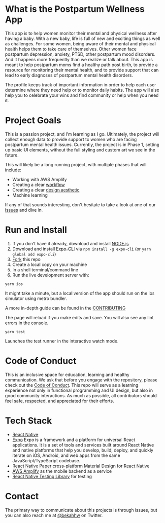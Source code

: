 # What is the Postpartum Wellness App

This app is to help women monitor their mental and physical wellness after having a baby. With a new baby, life is full of new and exciting things as well as challenges. For some women, being aware of their mental and physical health helps them to take care of themselves. Other women face postpartum depression, anxiety, PTSD, other postpartum mood disorders. And it happens more frequently than we realize or talk about. This app is meant to help postpartum moms find a healthy path post birth, to provide a resource for monitoring their mental health, and to provide support that can lead to early diagnoses of postpartum mental health disorders.

The profile keeps track of important information in order to help each user determine where they need help or to monitor daily habits. The app will also help you to celebrate your wins and find community or help when you need it.

# Project Goals

This is a passion project, and I'm learning as I go. Ultimately, the project will collect enough data to provide support to women who are facing postpartum mental health issues. Currently, the project is in Phase 1, setting up basic UI elements, without the full styling and custom art we see in the future.

This will likely be a long running project, with multiple phases that will include:

- Working with AWS Amplify
- Creating a clear [workflow](https://www.figma.com/file/GV6j3SxSSPZEpql0xV2etL/Workflows?node-id=0%3A1)
- Creating a clear [design aesthetic](https://www.figma.com/file/WB41mEaTanI6PWldMfENxQ/Material-Design-Theme-Kit-Copy)
- Machine learning

If any of that sounds interesting, don't hesitate to take a look at one of our [issues](https://github.com/BekahHW/postpartum-wellness-app/issues) and dive in.

# Run and Install

1. If you don't have it already, download and install [NODE.js](https://nodejs.org/en/download/)
2. Download and install [Expo-CLI](https://expo.io/tools#cli) via
   `npm install -g expo-cli` (or `yarn global add expo-cli`)
3. [Fork](https://docs.github.com/en/free-pro-team@latest/github/getting-started-with-github/fork-a-repo) this repo
4. Create a local copy on your machine
5. In a shell terminal/command line
6. Run the live development server with:

```
yarn ios
```

It might take a minute, but a local version of the app should run on the ios simulator using metro bundler.

A more in-depth guide can be found in the [CONTRIBUTING](https://github.com/BekahHW/postpartum-wellness-app/blob/main/CONTRIBUTING.md)

The page will reload if you make edits and save.
You will also see any lint errors in the console.

```
yarn test
```

Launches the test runner in the interactive watch mode.

# Code of Conduct

This is an inclusive space for education, learning and healthy communication. We ask that before you engage with the repository, please check out the [Code of Conduct](https://github.com/tkshill/Quarto/blob/main/CODE_OF_CONDUCT.md). This repo will serve as a learning experience not only in functional programming and UI design, but also in good community interactions. As much as possible, all contributors should feel safe, respected, and appreciated for their efforts.

# Tech Stack

- [React Native](https://github.com/expo/react-native/archive/sdk-39.0.2.tar.gz)
- [Expo](https://expo.io/learn) Expo is a framework and a platform for universal React applications. It is a set of tools and services built around React Native and native platforms that help you develop, build, deploy, and quickly iterate on iOS, Android, and web apps from the same JavaScript/TypeScript codebase.
- [React Native Paper](https://callstack.github.io/react-native-paper/) cross-platform Material Design for React Native
- [AWS Amplify](https://docs.amplify.aws/start/q/integration/react) as the mobile backend as a service
- [React Native Testing Library](https://testing-library.com/docs/react-native-testing-library/intro) for testing

# Contact

The primary way to communicate about this projects is through issues, but you can also reach me at [@bekahhw](https://twitter.com/BekahHW) on Twitter.
